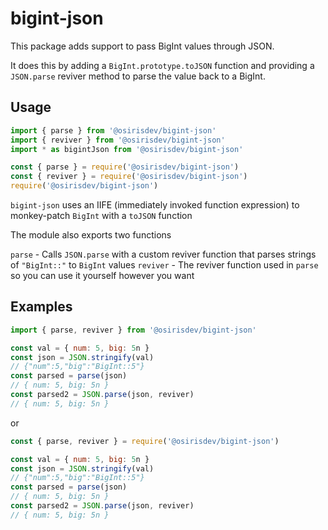 # bigint-json

This package adds support to pass BigInt values through JSON.

It does this by adding a `BigInt.prototype.toJSON` function and providing a `JSON.parse` reviver method to parse the value back to a BigInt.

## Usage
```js
import { parse } from '@osirisdev/bigint-json'
import { reviver } from '@osirisdev/bigint-json'
import * as bigintJson from '@osirisdev/bigint-json'

const { parse } = require('@osirisdev/bigint-json')
const { reviver } = require('@osirisdev/bigint-json')
require('@osirisdev/bigint-json')
```

`bigint-json` uses an IIFE (immediately invoked function expression) to monkey-patch `BigInt` with a `toJSON` function

The module also exports two functions

`parse` - Calls `JSON.parse` with a custom reviver function that parses strings of `"BigInt::"` to `BigInt` values
`reviver` - The reviver function used in `parse` so you can use it yourself however you want

## Examples
```js
import { parse, reviver } from '@osirisdev/bigint-json'

const val = { num: 5, big: 5n }
const json = JSON.stringify(val)
// {"num":5,"big":"BigInt::5"}
const parsed = parse(json)
// { num: 5, big: 5n }
const parsed2 = JSON.parse(json, reviver)
// { num: 5, big: 5n }
```

or

```js
const { parse, reviver } = require('@osirisdev/bigint-json')

const val = { num: 5, big: 5n }
const json = JSON.stringify(val)
// {"num":5,"big":"BigInt::5"}
const parsed = parse(json)
// { num: 5, big: 5n }
const parsed2 = JSON.parse(json, reviver)
// { num: 5, big: 5n }
```


